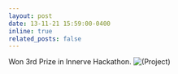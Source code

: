 ```yaml
---
layout: post
date: 13-11-21 15:59:00-0400
inline: true
related_posts: false
---
```


Won 3rd Prize in Innerve Hackathon. ![(Project)]()
